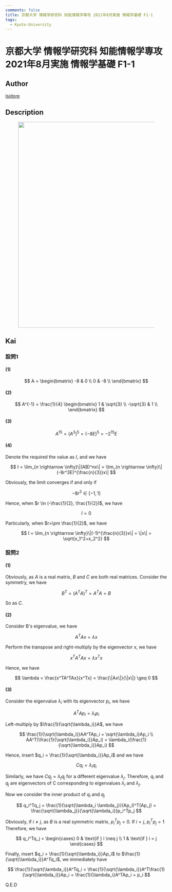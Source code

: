 ```yaml
---
comments: false
title: 京都大学 情報学研究科 知能情報学専攻 2021年8月実施 情報学基礎 F1-1
tags:
  - Kyoto-University
---
```

# 京都大学 情報学研究科 知能情報学専攻 2021年8月実施 情報学基礎 F1-1

## **Author**
[Isidore](https://github.com/heacsing)

## **Description**
<figure style="text-align:center;">
  <img src="https://s2.loli.net/2024/07/04/ZqiKR5TQ8FOvPAp.png" width="640"/>
</figure>

## **Kai**
### 設問1
#### (1)

$$
A = \begin{bmatrix}
    -8 & 0 \\
    0 & -8 \\
\end{bmatrix}
$$

#### (2)

$$
A^{-1} = \frac{1}{4} \begin{bmatrix}
    1 & \sqrt{3} \\
    -\sqrt{3} & 1 \\
\end{bmatrix}
$$

#### (3)

$$
A^{15}=(A^3)^5=(-8E)^5=-2^{15}E
$$

#### (4)

Denote the required the value as $I$, and we have

$$
I = \lim_{n \rightarrow \infty}\|(AB)^nx\| = \lim_{n \rightarrow \infty}\|(-8r^3E)^{\frac{n}{3}}x\| 
$$

Obviously, the limit converges if and only if 

$$
-8r^3 \in [-1, 1]
$$

Hence, when $r \in (-\frac{1}{2}, \frac{1}{2})$, we have

$$
I = 0
$$

Particularly, when $r=\pm \frac{1}{2}$, we have

$$
I = \lim_{n \rightarrow \infty}\|(-1)^{\frac{n}{3}}x\| = \|x\| = \sqrt{x_1^2+x_2^2}
$$

### 設問2
#### (1)

Obviously, as $A$ is a real matrix, $B$ and $C$ are both real matrices. Consider the symmetry, we have

$$
B^T = (A^TA)^T = A^TA=B
$$

So as $C$.

#### (2)
Consider B's eigenvalue, we have

$$
A^TAx=\lambda x
$$

Perform the transpose and right-multiply by the eigenvector $x$, we have

$$
x^TA^TAx = \lambda x^Tx
$$

Hence, we have

$$
\lambda = \frac{x^TA^TAx}{x^Tx} = \frac{\|Ax\|}{\|x\|} \geq 0
$$

#### (3)

Consider the eigenvalue $\lambda_i$ with its eigenvector $p_i$, we have

$$
A^TAp_i=\lambda_ip_i
$$

Left-multiply by $\frac{1}{\sqrt{\lambda_i}}A$, we have

$$
\frac{1}{\sqrt{\lambda_i}}AA^TAp_i = \sqrt{\lambda_i}Ap_i \\
AA^T(\frac{1}{\sqrt{\lambda_i}}Ap_i) = \lambda_i(\frac{1}{\sqrt{\lambda_i}}Ap_i)
$$

Hence, insert $q_i = \frac{1}{\sqrt{\lambda_i}}Ap_i$ and we have

$$
Cq_i = \lambda_i q_i
$$

Similarly, we have $Cq_j = \lambda_j q_j$ for a different eigenvalue $\lambda_j$. Therefore, $q_i$ and $q_j$ are eigenvectors of C corresponding to eigenvalues $\lambda_i$ and $\lambda_j$.

Now we consider the inner product of $q_i$ and $q_j$

$$
q_i^Tq_j = \frac{1}{\sqrt{\lambda_i \lambda_j}}(Ap_i)^T(Ap_j) = \frac{\sqrt{\lambda_j}}{\sqrt{\lambda_i}}p_i^Tp_j
$$

Obviously, if $i \neq j$, as $B$ is a real symmetric matrix, $p_i^Tp_j = 0$. If $i = j$, $p_i^Tp_j = 1$
Therefore, we have

$$
q_i^Tq_j = \begin{cases} 
    0 & \text{if } i \neq j \\
    1 & \text{if } i = j 
\end{cases}
$$

Finally, insert $q_i = \frac{1}{\sqrt{\lambda_i}}Ap_i$ to $\frac{1}{\sqrt{\lambda_i}}A^Tq_i$, we immediately have

$$
\frac{1}{\sqrt{\lambda_i}}A^Tq_i = \frac{1}{\sqrt{\lambda_i}}A^T\frac{1}{\sqrt{\lambda_i}}Ap_i = \frac{1}{\lambda_i}A^TAp_i = p_i
$$

Q.E.D